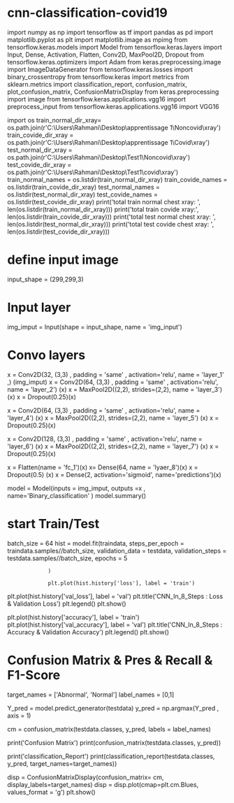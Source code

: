 # cnn-classification-covid19
import numpy as np
import tensorflow as tf
import pandas as pd
import matplotlib.pyplot as plt
import matplotlib.image as mpimg
from tensorflow.keras.models import Model
from tensorflow.keras.layers import Input, Dense, Activation, Flatten, Conv2D, MaxPool2D, Dropout
from tensorflow.keras.optimizers import Adam 
from keras.preprocessing.image import ImageDataGenerator
from tensorflow.keras.losses import binary_crossentropy
from tensorflow.keras import metrics
from sklearn.metrics import classification_report, confusion_matrix, plot_confusion_matrix, ConfusionMatrixDisplay
from keras.preprocessing import image
from tensorflow.keras.applications.vgg16 import preprocess_input
from tensorflow.keras.applications.vgg16 import VGG16  

import os
train_normal_dir_xray= os.path.join(r'C:\Users\Rahmani\Desktop\apprentissage 1\Noncovid\xray')
train_covide_dir_xray = os.path.join(r'C:\Users\Rahmani\Desktop\apprentissage 1\Covid\xray')
test_normal_dir_xray = os.path.join(r'C:\Users\Rahmani\Desktop\Test1\Noncovid\xray')
test_covide_dir_xray = os.path.join(r'C:\Users\Rahmani\Desktop\Test1\covid\xray')
train_normal_names = os.listdir(train_normal_dir_xray)
train_covide_names = os.listdir(train_covide_dir_xray)
test_normal_names = os.listdir(test_normal_dir_xray)
test_covide_names = os.listdir(test_covide_dir_xray)
print('total train normal chest xray: ', len(os.listdir(train_normal_dir_xray)))
print('total train covide xray:', len(os.listdir(train_covide_dir_xray)))
print('total test normal chest xray: ', len(os.listdir(test_normal_dir_xray)))
print('total test covide chest xray: ', len(os.listdir(test_covide_dir_xray)))


# define input image
input_shape = (299,299,3)

# Input layer
img_imput = Input(shape  = input_shape, name = 'img_input')

# Convo layers
x = Conv2D(32, (3,3) , padding = 'same' , activation='relu', name = 'layer_1' ,) (img_imput)
x = Conv2D(64, (3,3) , padding = 'same' , activation='relu', name = 'layer_2') (x)
x = MaxPool2D((2,2), strides=(2,2), name = 'layer_3') (x)
x = Dropout(0.25)(x)

x = Conv2D(64, (3,3) , padding = 'same' , activation='relu', name = 'layer_4') (x)
x = MaxPool2D((2,2), strides=(2,2), name = 'layer_5') (x)
x = Dropout(0.25)(x)

x = Conv2D(128, (3,3) , padding = 'same' , activation='relu', name = 'layer_6') (x)
x = MaxPool2D((2,2), strides=(2,2), name = 'layer_7') (x)
x = Dropout(0.25)(x)

x = Flatten(name = 'fc_1')(x)
x= Dense(64, name = 'lyaer_8')(x)
x = Dropout(0.5) (x)
x = Dense(2, activation='sigmoid', name='predictions')(x)

model = Model(inputs = img_imput, outputs =x , name='Binary_classification' )
model.summary()


# start Train/Test

batch_size = 64
hist = model.fit(traindata, 
                  steps_per_epoch = traindata.samples//batch_size,
                  validation_data = testdata,
                  validation_steps = testdata.samples//batch_size,
                epochs = 5
                
                 )
                 
                 plt.plot(hist.history['loss'], label = 'train')
plt.plot(hist.history['val_loss'], label = 'val')
plt.title('CNN_In_8_Steps :  Loss  &  Validation Loss')
plt.legend()
plt.show()

plt.plot(hist.history['accuracy'], label = 'train')
plt.plot(hist.history['val_accuracy'], label = 'val')
plt.title('CNN_In_8_Steps :  Accuracy  &  Validation Accuracy')
plt.legend()
plt.show()




# Confusion Matrix  & Pres  & Recall   & F1-Score

target_names = ['Abnormal', 'Normal']
label_names = [0,1]

Y_pred = model.predict_generator(testdata)
y_pred = np.argmax(Y_pred ,  axis = 1)

cm = confusion_matrix(testdata.classes, y_pred, labels = label_names)


print('Confusion Matrix')
print(confusion_matrix(testdata.classes, y_pred))

print('classification_Report')
print(classification_report(testdata.classes, y_pred, target_names=target_names))

disp = ConfusionMatrixDisplay(confusion_matrix= cm, display_labels=target_names)
disp = disp.plot(cmap=plt.cm.Blues, values_format = 'g')
plt.show()

